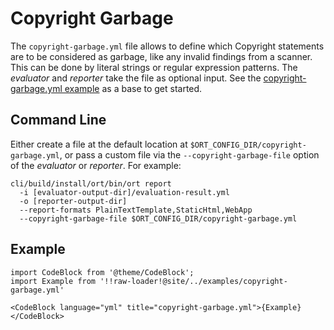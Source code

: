 # Copyright Garbage

The `copyright-garbage.yml` file allows to define which Copyright statements are to be considered as garbage, like any
invalid findings from a scanner. This can be done by literal strings or regular expression patterns. The *evaluator* and
*reporter* take the file as optional input. See the [copyright-garbage.yml example](../examples/copyright-garbage.yml)
as a base to get started.

## Command Line

Either create a file at the default location at `$ORT_CONFIG_DIR/copyright-garbage.yml`, or pass a custom file via the
`--copyright-garbage-file` option of the *evaluator* or *reporter*. For example:

```shell
cli/build/install/ort/bin/ort report
  -i [evaluator-output-dir]/evaluation-result.yml
  -o [reporter-output-dir]
  --report-formats PlainTextTemplate,StaticHtml,WebApp
  --copyright-garbage-file $ORT_CONFIG_DIR/copyright-garbage.yml
```

## Example

```mdx-code-block
import CodeBlock from '@theme/CodeBlock';
import Example from '!!raw-loader!@site/../examples/copyright-garbage.yml'

<CodeBlock language="yml" title="copyright-garbage.yml">{Example}</CodeBlock>
```

